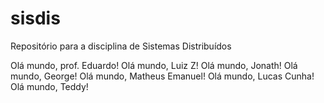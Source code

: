 # sisdis
Repositório para a disciplina de Sistemas Distribuídos

Olá mundo, prof. Eduardo!
Olá mundo, Luiz Z!
Olá mundo, Jonath!
Olá mundo, George!
Olá mundo, Matheus Emanuel!
Olá mundo, Lucas Cunha!
Olá mundo, Teddy!


